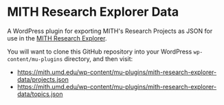 # MITH Research Explorer Data

A WordPress plugin for exporting MITH's Research Projects as JSON
for use in the [MITH Research Explorer]. 

You will want to clone this GitHub repository into your WordPress 
`wp-content/mu-plugins` directory, and then visit:

* https://mith.umd.edu/wp-content/mu-plugins/mith-research-explorer-data/projects.json
* https://mith.umd.edu/wp-content/mu-plugins/mith-research-explorer-data/topics.json

[MITH Research Explorer]: https://github.com/umd-mith/mith-research-explorer
